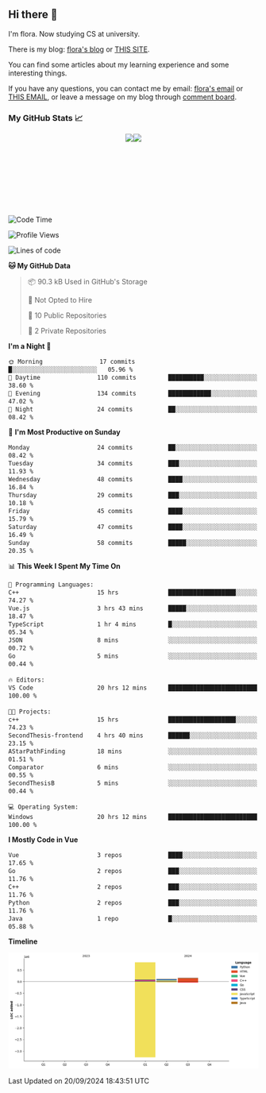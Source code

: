 ## Hi there 👋

I'm flora. Now studying CS at university. 

There is my blog: [flora's blog](https://florae006.github.io/) or [THIS SITE](https://dodolalorc.cn/). 

You can find some articles about my learning experience and some interesting things.

If you have any questions, you can contact me by email: [flora's email](mailto:chenflora124@gmail.com) or [THIS EMAIL](mailto:flora_chen2021@163.com), or leave a message on my blog through [comment board](https://florae006.github.io/comments/).

### My GitHub Stats 📈
<div style="display:flex;flex-direction:row;justify-content:center;">
  <img height="150" class="img" src="https://github-readme-stats.vercel.app/api?username=Florae006&count_private=true&show_icons=true&theme=graywhite&show_owner=true" />
  <img height="150" class="img" src="https://github-readme-stats.vercel.app/api/top-langs/?username=Florae006&layout=compact&theme=graywhite" />
</div>

<!--START_SECTION:waka-->
![Code Time](http://img.shields.io/badge/Code%20Time-281%20hrs%2014%20mins-blue)

![Profile Views](http://img.shields.io/badge/Profile%20Views-0-blue)

![Lines of code](https://img.shields.io/badge/From%20Hello%20World%20I%27ve%20Written-1.1%20million%20lines%20of%20code-blue)

**🐱 My GitHub Data** 

> 📦 90.3 kB Used in GitHub's Storage 
 > 
> 🚫 Not Opted to Hire
 > 
> 📜 10 Public Repositories 
 > 
> 🔑 2 Private Repositories 
 > 
**I'm a Night 🦉** 

```text
🌞 Morning                17 commits          █░░░░░░░░░░░░░░░░░░░░░░░░   05.96 % 
🌆 Daytime                110 commits         ██████████░░░░░░░░░░░░░░░   38.60 % 
🌃 Evening                134 commits         ████████████░░░░░░░░░░░░░   47.02 % 
🌙 Night                  24 commits          ██░░░░░░░░░░░░░░░░░░░░░░░   08.42 % 
```
📅 **I'm Most Productive on Sunday** 

```text
Monday                   24 commits          ██░░░░░░░░░░░░░░░░░░░░░░░   08.42 % 
Tuesday                  34 commits          ███░░░░░░░░░░░░░░░░░░░░░░   11.93 % 
Wednesday                48 commits          ████░░░░░░░░░░░░░░░░░░░░░   16.84 % 
Thursday                 29 commits          ███░░░░░░░░░░░░░░░░░░░░░░   10.18 % 
Friday                   45 commits          ████░░░░░░░░░░░░░░░░░░░░░   15.79 % 
Saturday                 47 commits          ████░░░░░░░░░░░░░░░░░░░░░   16.49 % 
Sunday                   58 commits          █████░░░░░░░░░░░░░░░░░░░░   20.35 % 
```


📊 **This Week I Spent My Time On** 

```text
💬 Programming Languages: 
C++                      15 hrs              ███████████████████░░░░░░   74.27 % 
Vue.js                   3 hrs 43 mins       █████░░░░░░░░░░░░░░░░░░░░   18.47 % 
TypeScript               1 hr 4 mins         █░░░░░░░░░░░░░░░░░░░░░░░░   05.34 % 
JSON                     8 mins              ░░░░░░░░░░░░░░░░░░░░░░░░░   00.72 % 
Go                       5 mins              ░░░░░░░░░░░░░░░░░░░░░░░░░   00.44 % 

🔥 Editors: 
VS Code                  20 hrs 12 mins      █████████████████████████   100.00 % 

🐱‍💻 Projects: 
c++                      15 hrs              ███████████████████░░░░░░   74.23 % 
SecondThesis-frontend    4 hrs 40 mins       ██████░░░░░░░░░░░░░░░░░░░   23.15 % 
AStarPathFinding         18 mins             ░░░░░░░░░░░░░░░░░░░░░░░░░   01.51 % 
Comparator               6 mins              ░░░░░░░░░░░░░░░░░░░░░░░░░   00.55 % 
SecondThesisB            5 mins              ░░░░░░░░░░░░░░░░░░░░░░░░░   00.44 % 

💻 Operating System: 
Windows                  20 hrs 12 mins      █████████████████████████   100.00 % 
```

**I Mostly Code in Vue** 

```text
Vue                      3 repos             ████░░░░░░░░░░░░░░░░░░░░░   17.65 % 
Go                       2 repos             ███░░░░░░░░░░░░░░░░░░░░░░   11.76 % 
C++                      2 repos             ███░░░░░░░░░░░░░░░░░░░░░░   11.76 % 
Python                   2 repos             ███░░░░░░░░░░░░░░░░░░░░░░   11.76 % 
Java                     1 repo              █░░░░░░░░░░░░░░░░░░░░░░░░   05.88 % 
```



**Timeline**

![Lines of Code chart](https://raw.githubusercontent.com/Florae006/Florae006/main/assets/bar_graph.png)


 Last Updated on 20/09/2024 18:43:51 UTC
<!--END_SECTION:waka-->

<!--
**Florae006/Florae006** is a ✨ _special_ ✨ repository because its `README.md` (this file) appears on your GitHub profile.

Here are some ideas to get you started:

- 🔭 I’m currently working on ...
- 🌱 I’m currently learning ...
- 👯 I’m looking to collaborate on ...
- 🤔 I’m looking for help with ...
- 💬 Ask me about ...
- 📫 How to reach me: ...
- 😄 Pronouns: ...
- ⚡ Fun fact: ...
  -->
